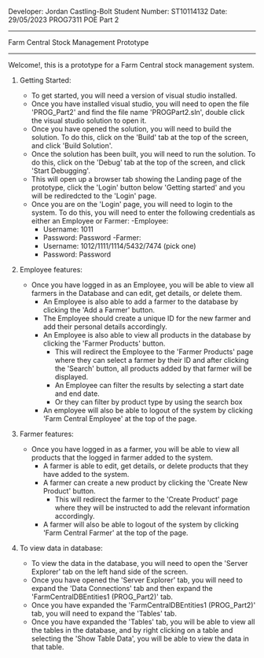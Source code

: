 ﻿Developer: Jordan Castling-Bolt
Student Number: ST10114132
Date: 29/05/2023
PROG7311 POE Part 2

***************************************
Farm Central Stock Management Prototype
***************************************

Welcome!, this is a prototype for a Farm Central stock management system.

1. Getting Started: 
	- To get started, you will need a version of visual studio installed. 
	- Once you have installed visual studio, you will need to open the file 'PROG_Part2' and find the file name 'PROGPart2.sln', double click the visual studio solution to open it.
	- Once you have opened the solution, you will need to build the solution. To do this, click on the 'Build' tab at the top of the screen, and click 'Build Solution'.
	- Once the solution has been built, you will need to run the solution. To do this, click on the 'Debug' tab at the top of the screen, and click 'Start Debugging'.
	- This will open up a browser tab showing the Landing page of the prototype, click the 'Login' button below 'Getting started' and you will be rediredcted to the 'Login' page.
	- Once you are on the 'Login' page, you will need to login to the system. To do this, you will need to enter the following credentials as either an Employee or Farmer:
	-Employee:
		- Username: 1011
		- Password: Password
	-Farmer:
		- Username: 1012/1111/1114/5432/7474 (pick one)
		- Password: Password
2. Employee features:
	- Once you have logged in as an Employee, you will be able to view all farmers in the Database and can edit, get details, or delete them.
		- An Employee is also able to add a farmer to the database by clicking the 'Add a Farmer' button.
		- The Employee should create a unique ID for the new farmer and add their personal details accordingly.
		- An Employee is also able to view all products in the database by clicking the 'Farmer Products' button.
			- This will redirect the Employee to the 'Farmer Products' page where they can select a farmer by their ID
			  and after clicking the 'Search' button, all products added by that farmer will be displayed.
			- An Employee can filter the results by selecting a start date and end date.
			- Or they can filter by product type by using the search box
		- An employee will also be able to logout of the system by clicking 'Farm Central Employee' at the top of the page.
3. Farmer features:
	- Once you have logged in as a farmer, you will be able to view all products that the logged in farmer added to the system.
		- A farmer is able to edit, get details, or delete products that they have added to the system.
		- A farmer can create a new product by clicking the 'Create New Product' button.
			- This will redirect the farmer to the 'Create Product' page where they will be instructed to add the relevant information accordingly.
		- A farmer will also be able to logout of the system by clicking 'Farm Central Farmer' at the top of the page. 

4. To view data in database:	
	- To view the data in the database, you will need to open the 'Server Explorer' tab on the left hand side of the screen.
	- Once you have opened the 'Server Explorer' tab, you will need to expand the 'Data Connections' tab and then expand the 'FarmCentralDBEntities1 (PROG_Part2)' tab.
	- Once you have expanded the 'FarmCentralDBEntities1 (PROG_Part2)' tab, you will need to expand the 'Tables' tab.
	- Once you have expanded the 'Tables' tab, you will be able to view all the tables in the database, and by right clicking on a table and selecting the 'Show Table Data', you will be able to view the data in that table.
